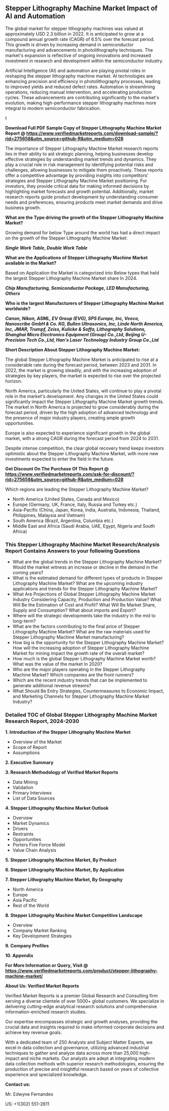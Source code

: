 <h2>Stepper Lithography Machine Market Impact of AI and Automation</h2><p>The global market for stepper lithography machines was valued at approximately USD 2.3 billion in 2022. It is anticipated to grow at a compound annual growth rate (CAGR) of 6.5% over the forecast period. This growth is driven by increasing demand in semiconductor manufacturing and advancements in photolithography techniques. The market's expansion is reflective of ongoing innovations and increased investment in research and development within the semiconductor industry.</p><p>Artificial Intelligence (AI) and automation are playing pivotal roles in reshaping the stepper lithography machine market. AI technologies are enhancing precision and efficiency in photolithography processes, leading to improved yields and reduced defect rates. Automation is streamlining operations, reducing manual intervention, and accelerating production cycles. These advancements are contributing significantly to the market's evolution, making high-performance stepper lithography machines more integral to modern semiconductor fabrication.</p>t</p><p id="" class=""><strong>Download Full PDF Sample Copy of Stepper Lithography Machine Market Report @ <a href="https://www.verifiedmarketreports.com/download-sample/?rid=275658&utm_source=github-R&utm_medium=028" target="_blank">https://www.verifiedmarketreports.com/download-sample/?rid=275658&utm_source=github-R&utm_medium=028</a></strong></p><p>The importance of&nbsp;Stepper Lithography Machine Market research reports lies in their ability to aid strategic planning, helping businesses develop effective strategies by understanding market trends and dynamics. They play a crucial role in risk management by identifying potential risks and challenges, allowing businesses to mitigate them proactively. These reports offer a competitive advantage by providing insights into competitors' strategies and Stepper Lithography Machine Market positioning. For investors, they provide critical data for making informed decisions by highlighting market forecasts and growth potential. Additionally, market research reports guide product development by understanding consumer needs and preferences, ensuring products meet market demands and drive business growth.</p><p><strong>What are the&nbsp;Type driving the growth of the Stepper Lithography Machine Market?</strong></p><p id="" class="">Growing demand for below Type around the world has had a direct impact on the growth of the Stepper Lithography Machine Market:</p><em><strong>Single Work Table, Double Work Table</strong></em></p><strong>What are the&nbsp;Applications&nbsp;of Stepper Lithography Machine Market available in the Market?</strong></p><p id="" class="">Based on Application the Market is categorized into Below types that held the largest Stepper Lithography Machine Market share In 2024.</p><em><strong>Chip Manufacturing, Semiconductor Package, LED Manufacturing, Others</strong></em></p><strong>Who is the largest Manufacturers of Stepper Lithography Machine Market worldwide?</strong></p><p><em><strong>Canon, Nikon, ASML, EV Group (EVG), SPS Europe, Inc, Veeco, Nanoscribe GmbH & Co. KG, Bullen Ultrasonics, Inc, Linde North America, Inc, JMAR, Trumpf, Zeiss, Kulicke & Soffa, Lithography Solutions, Shanghai Micro Electronics Equipment (Group) Co.,Ltd, Beijing U-Precision Tech Co.,Ltd, Han's Laser Technology Industry Group Co.,Ltd</strong></em></p><p id="" class=""><strong>Short Description About Stepper Lithography Machine Market:</strong></p><p>The global Stepper Lithography Machine Market is anticipated to rise at a considerable rate during the forecast period, between 2023 and 2031. In 2022, the market is growing steadily, and with the increasing adoption of strategies by key players, the market is expected to rise over the projected horizon.</p><p>North America, particularly the United States, will continue to play a pivotal role in the market's development. Any changes in the United States could significantly impact the Stepper Lithography Machine Market growth trends. The market in North America is projected to grow considerably during the forecast period, driven by the high adoption of advanced technology and the presence of major industry players, creating ample growth opportunities.</p><p>Europe is also expected to experience significant growth in the global market, with a strong CAGR during the forecast period from 2024 to 2031.</p><p>Despite intense competition, the clear global recovery trend keeps investors optimistic about the Stepper Lithography Machine Market, with more new investments expected to enter the field in the future.</p><p id="" class=""><strong>Get Discount On The Purchase Of This Report @ <a href="https://www.verifiedmarketreports.com/ask-for-discount/?rid=275658&utm_source=github-R&utm_medium=028" target="_blank">https://www.verifiedmarketreports.com/ask-for-discount/?rid=275658&utm_source=github-R&utm_medium=028</a></strong></p>Which regions are leading the Stepper Lithography Machine Market?</p><ul><li>North America (United States, Canada and Mexico)</li><li>Europe (Germany, UK, France, Italy, Russia and Turkey etc.)</li><li>Asia-Pacific (China, Japan, Korea, India, Australia, Indonesia, Thailand, Philippines, Malaysia and Vietnam)</li><li>South America (Brazil, Argentina, Columbia etc.)</li><li>Middle East and Africa (Saudi Arabia, UAE, Egypt, Nigeria and South Africa)</li></ul><h3 id="" class="">This Stepper Lithography Machine Market Research/Analysis Report Contains Answers to your following Questions</h3><ul><li>What are the global trends in the Stepper Lithography Machine Market? Would the market witness an increase or decline in the demand in the coming years?</li><li>What is the estimated demand for different types of products in Stepper Lithography Machine Market? What are the upcoming industry applications and trends for the Stepper Lithography Machine Market?</li><li>What Are Projections of Global Stepper Lithography Machine Market Industry Considering Capacity, Production and Production Value? What Will Be the Estimation of Cost and Profit? What Will Be Market Share, Supply and Consumption? What about imports and Export?</li><li>Where will the strategic developments take the industry in the mid to long-term?</li><li>What are the factors contributing to the final price of Stepper Lithography Machine Market? What are the raw materials used for Stepper Lithography Machine Market manufacturing?</li><li>How big is the opportunity for the Stepper Lithography Machine Market? How will the increasing adoption of Stepper Lithography Machine Market for mining impact the growth rate of the overall market?</li><li>How much is the global Stepper Lithography Machine Market worth? What was the value of the market In 2020?</li><li>Who are the major players operating in the Stepper Lithography Machine Market? Which companies are the front runners?</li><li>Which are the recent industry trends that can be implemented to generate additional revenue streams?</li><li>What Should Be Entry Strategies, Countermeasures to Economic Impact, and Marketing Channels for Stepper Lithography Machine Market Industry?</li></ul><h3 id="" class="">Detailed TOC of Global Stepper Lithography Machine Market Research Report, 2024-2030</h3><p id="" class=""><strong>1. Introduction of the Stepper Lithography Machine Market</strong></p><ul><li>Overview of the Market</li><li>Scope of Report</li><li>Assumptions</li></ul><p id="" class=""><strong>2. Executive Summary</strong></p><p id="" class=""><strong>3. Research Methodology of Verified Market Reports</strong></p><ul><li>Data Mining</li><li>Validation</li><li>Primary Interviews</li><li>List of Data Sources</li></ul><p id="" class=""><strong>4. Stepper Lithography Machine Market Outlook</strong></p><ul><li>Overview</li><li>Market Dynamics</li><li>Drivers</li><li>Restraints</li><li>Opportunities</li><li>Porters Five Force Model</li><li>Value Chain Analysis</li></ul><p id="" class=""><strong>5. Stepper Lithography Machine Market, By Product</strong></p><p id="" class=""><strong>6. Stepper Lithography Machine Market, By Application</strong></p><p id="" class=""><strong>7. Stepper Lithography Machine Market, By Geography</strong></p><ul><li>North America</li><li>Europe</li><li>Asia Pacific</li><li>Rest of the World</li></ul><p id="" class=""><strong>8. Stepper Lithography Machine Market Competitive Landscape</strong></p><ul><li>Overview</li><li>Company Market Ranking</li><li>Key Development Strategies</li></ul><p id="" class=""><strong>9. Company Profiles</strong></p><p id="" class=""><strong>10. Appendix</strong></p><p id="" class=""><strong>For More Information or Query, Visit @ <a href="https://www.verifiedmarketreports.com/product/stepper-lithography-machine-market/" target="_blank">https://www.verifiedmarketreports.com/product/stepper-lithography-machine-market/</a></strong></p><p id="" class=""><strong>About Us: Verified Market Reports</strong></p><p id="" class="">Verified Market Reports is a premier Global Research and Consulting firm serving a diverse clientele of over 5000+ global customers. We specialize in delivering cutting-edge analytical research solutions and comprehensive information-enriched research studies.</p><p id="" class="">Our expertise encompasses strategic and growth analyses, providing the crucial data and insights required to make informed corporate decisions and achieve key revenue goals.</p><p id="" class="">With a dedicated team of 250 Analysts and Subject Matter Experts, we excel in data collection and governance, utilizing advanced industrial techniques to gather and analyze data across more than 25,000 high-impact and niche markets. Our analysts are adept at integrating modern data collection methods with superior research methodologies, ensuring the production of precise and insightful research based on years of collective experience and specialized knowledge.</p><p id="" class=""><strong>Contact us:</strong></p><p id="" class="">Mr. Edwyne Fernandes</p><p id="" class="">US: +1(302) 551-2611</p>